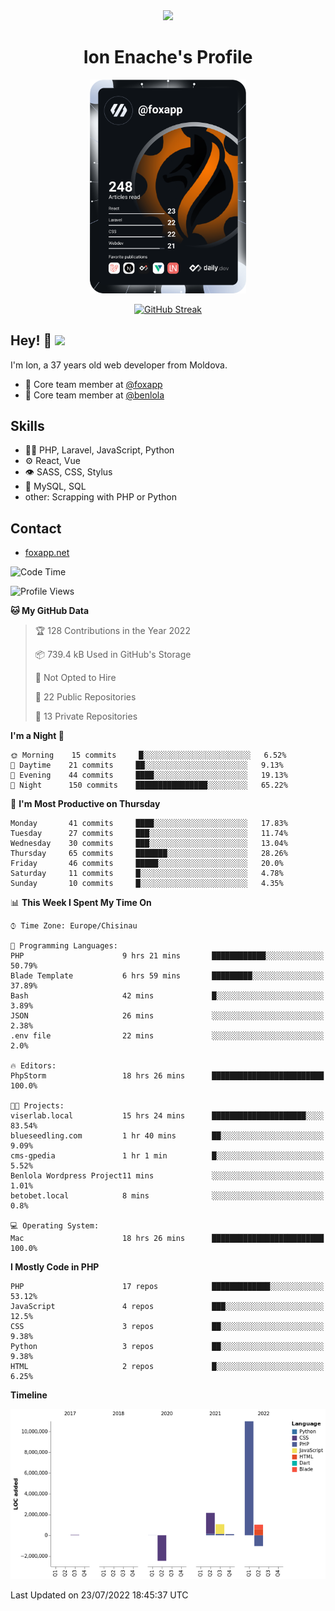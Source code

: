 <div id="header" align="center">
  <img src="https://media.giphy.com/media/M9gbBd9nbDrOTu1Mqx/giphy.gif" width="100"/>
	<h1>Ion Enache's Profile</h1>
</div>
<div align="center">
	<a href="https://app.daily.dev/foxapp"><img src="https://github.com/foxapp/foxapp/blob/master/devcard.svg" width="250" alt="Ion Enache's Dev Card"/></a>
</div>


<div align="center">
	
[![GitHub Streak](http://github-readme-streak-stats.herokuapp.com?user=foxapp&hide_border=true&date_format=M%20j%5B%2C%20Y%5D)](https://git.io/streak-stats)
	
</div>


## Hey! 👋 <img src="https://media.giphy.com/media/hvRJCLFzcasrR4ia7z/giphy.gif" width="30px"/>
I'm Ion, a 37 years old web developer from Moldova.


- 👥 Core team member at [@foxapp](https://github.com/foxapp)
- 👥 Core team member at [@benlola](https://github.com/benlola)

## Skills
- 👨‍💻 PHP, Laravel, JavaScript, Python
- ⚙️ React, Vue
- 👁️ SASS, CSS, Stylus
- 💽 MySQL, SQL
- other: Scrapping with PHP or Python

## Contact
- [foxapp.net](https://www.foxapp.net)

<!--START_SECTION:waka-->
![Code Time](http://img.shields.io/badge/Code%20Time-816%20hrs%2040%20mins-blue)

![Profile Views](http://img.shields.io/badge/Profile%20Views-0-blue)

**🐱 My GitHub Data** 

> 🏆 128 Contributions in the Year 2022
 > 
> 📦 739.4 kB Used in GitHub's Storage 
 > 
> 🚫 Not Opted to Hire
 > 
> 📜 22 Public Repositories 
 > 
> 🔑 13 Private Repositories  
 > 
**I'm a Night 🦉** 

```text
🌞 Morning    15 commits     █░░░░░░░░░░░░░░░░░░░░░░░░   6.52% 
🌆 Daytime    21 commits     ██░░░░░░░░░░░░░░░░░░░░░░░   9.13% 
🌃 Evening    44 commits     ████░░░░░░░░░░░░░░░░░░░░░   19.13% 
🌙 Night      150 commits    ████████████████░░░░░░░░░   65.22%

```
📅 **I'm Most Productive on Thursday** 

```text
Monday       41 commits     ████░░░░░░░░░░░░░░░░░░░░░   17.83% 
Tuesday      27 commits     ███░░░░░░░░░░░░░░░░░░░░░░   11.74% 
Wednesday    30 commits     ███░░░░░░░░░░░░░░░░░░░░░░   13.04% 
Thursday     65 commits     ███████░░░░░░░░░░░░░░░░░░   28.26% 
Friday       46 commits     █████░░░░░░░░░░░░░░░░░░░░   20.0% 
Saturday     11 commits     █░░░░░░░░░░░░░░░░░░░░░░░░   4.78% 
Sunday       10 commits     █░░░░░░░░░░░░░░░░░░░░░░░░   4.35%

```


📊 **This Week I Spent My Time On** 

```text
⌚︎ Time Zone: Europe/Chisinau

💬 Programming Languages: 
PHP                      9 hrs 21 mins       ████████████░░░░░░░░░░░░░   50.79% 
Blade Template           6 hrs 59 mins       █████████░░░░░░░░░░░░░░░░   37.89% 
Bash                     42 mins             █░░░░░░░░░░░░░░░░░░░░░░░░   3.89% 
JSON                     26 mins             ░░░░░░░░░░░░░░░░░░░░░░░░░   2.38% 
.env file                22 mins             ░░░░░░░░░░░░░░░░░░░░░░░░░   2.0%

🔥 Editors: 
PhpStorm                 18 hrs 26 mins      █████████████████████████   100.0%

🐱‍💻 Projects: 
viserlab.local           15 hrs 24 mins      █████████████████████░░░░   83.54% 
blueseedling.com         1 hr 40 mins        ██░░░░░░░░░░░░░░░░░░░░░░░   9.09% 
cms-gpedia               1 hr 1 min          █░░░░░░░░░░░░░░░░░░░░░░░░   5.52% 
Benlola Wordpress Project11 mins             ░░░░░░░░░░░░░░░░░░░░░░░░░   1.01% 
betobet.local            8 mins              ░░░░░░░░░░░░░░░░░░░░░░░░░   0.8%

💻 Operating System: 
Mac                      18 hrs 26 mins      █████████████████████████   100.0%

```

**I Mostly Code in PHP** 

```text
PHP                      17 repos            █████████████░░░░░░░░░░░░   53.12% 
JavaScript               4 repos             ███░░░░░░░░░░░░░░░░░░░░░░   12.5% 
CSS                      3 repos             ██░░░░░░░░░░░░░░░░░░░░░░░   9.38% 
Python                   3 repos             ██░░░░░░░░░░░░░░░░░░░░░░░   9.38% 
HTML                     2 repos             █░░░░░░░░░░░░░░░░░░░░░░░░   6.25%

```


**Timeline**

![Chart not found](https://raw.githubusercontent.com/foxapp/foxapp/master/charts/bar_graph.png) 


 Last Updated on 23/07/2022 18:45:37 UTC
<!--END_SECTION:waka-->
